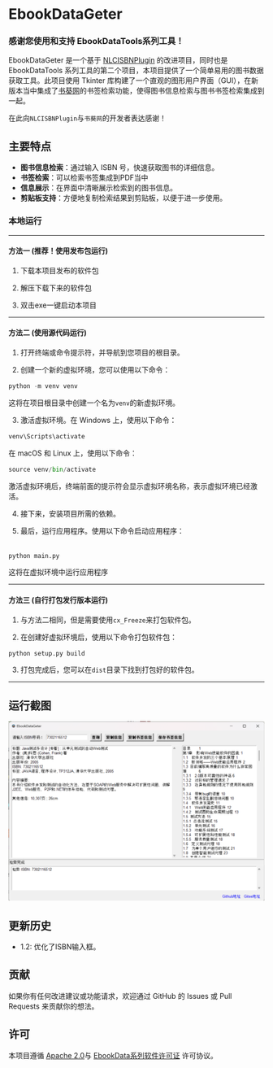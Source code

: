 # EbookDataGeter

### 感谢您使用和支持 EbookDataTools系列工具！

EbookDataGeter 是一个基于 [NLCISBNPlugin](https://github.com/DoiiarX/NLCISBNPlugin) 的改进项目，同时也是 EbookDataTools 系列工具的第二个项目，本项目提供了一个简单易用的图书数据获取工具。此项目使用 Tkinter 库构建了一个直观的图形用户界面（GUI），在新版本当中集成了[书葵网](https://www.shukui.net/)的书签检索功能，使得图书信息检索与图书书签检索集成到一起。
  
在此向`NLCISBNPlugin`与`书葵网`的开发者表达感谢！  

## 主要特点  
  
- **图书信息检索**：通过输入 ISBN 号，快速获取图书的详细信息。  
- **书签检索**：可以检索书签集成到PDF当中
- **信息展示**：在界面中清晰展示检索到的图书信息。  
- **剪贴板支持**：方便地复制检索结果到剪贴板，以便于进一步使用。  


### 本地运行

---

#### 方法一 (推荐！使用发布包运行)

1. 下载本项目发布的软件包

2. 解压下载下来的软件包

3. 双击exe一键启动本项目

---

#### 方法二 (使用源代码运行)


1. 打开终端或命令提示符，并导航到您项目的根目录。

2. 创建一个新的虚拟环境，您可以使用以下命令：

```python
python -m venv venv
```

这将在项目根目录中创建一个名为`venv`的新虚拟环境。

3. 激活虚拟环境。在 Windows 上，使用以下命令：

```python
venv\Scripts\activate
```

在 macOS 和 Linux 上，使用以下命令：

```python
source venv/bin/activate
```

激活虚拟环境后，终端前面的提示符会显示虚拟环境名称，表示虚拟环境已经激活。

4. 接下来，安装项目所需的依赖。

5. 最后，运行应用程序。使用以下命令启动应用程序：

```python

python main.py

```
这将在虚拟环境中运行应用程序

---

#### 方法三 (自行打包发行版本运行)

1. 与方法二相同，但是需要使用`cx_Freeze`来打包软件包。

2. 在创建好虚拟环境后，使用以下命令打包软件包：

```python
python setup.py build
```
3. 打包完成后，您可以在`dist`目录下找到打包好的软件包。

---

## 运行截图

![运行图片](image/image.png)

## 更新历史

- 1.2: 优化了ISBN输入框。


## 贡献

如果你有任何改进建议或功能请求，欢迎通过 GitHub 的 Issues 或 Pull Requests 来贡献你的想法。

## 许可

本项目遵循 [Apache 2.0](LICENSE_1)与 [EbookData系列软件许可证](LICENSE_2) 许可协议。
